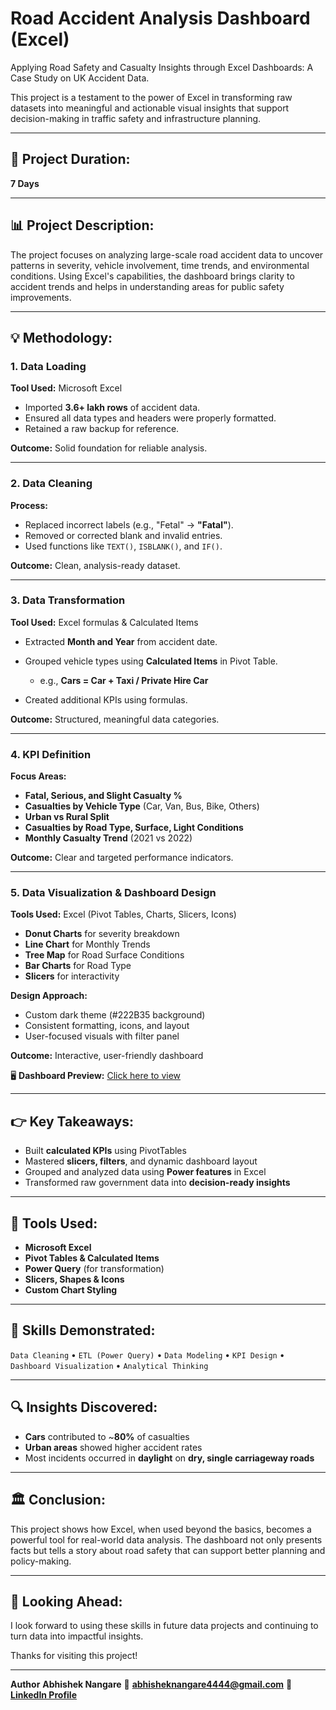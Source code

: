 # Road Accident Analysis Dashboard (Excel)

Applying Road Safety and Casualty Insights through Excel Dashboards: A Case Study on UK Accident Data.

This project is a testament to the power of Excel in transforming raw datasets into meaningful and actionable visual insights that support decision-making in traffic safety and infrastructure planning.

---

## 📅 Project Duration:

**7 Days**

---

## 📊 Project Description:

The project focuses on analyzing large-scale road accident data to uncover patterns in severity, vehicle involvement, time trends, and environmental conditions. Using Excel's capabilities, the dashboard brings clarity to accident trends and helps in understanding areas for public safety improvements.

---

## 💡 Methodology:

### 1. Data Loading

**Tool Used:** Microsoft Excel

* Imported **3.6+ lakh rows** of accident data.
* Ensured all data types and headers were properly formatted.
* Retained a raw backup for reference.

**Outcome:** Solid foundation for reliable analysis.

---

### 2. Data Cleaning

**Process:**

* Replaced incorrect labels (e.g., "Fetal" → **"Fatal"**).
* Removed or corrected blank and invalid entries.
* Used functions like `TEXT()`, `ISBLANK()`, and `IF()`.

**Outcome:** Clean, analysis-ready dataset.

---

### 3. Data Transformation

**Tool Used:** Excel formulas & Calculated Items

* Extracted **Month and Year** from accident date.
* Grouped vehicle types using **Calculated Items** in Pivot Table.

  * e.g., **Cars = Car + Taxi / Private Hire Car**
* Created additional KPIs using formulas.

**Outcome:** Structured, meaningful data categories.

---

### 4. KPI Definition

**Focus Areas:**

* **Fatal, Serious, and Slight Casualty %**
* **Casualties by Vehicle Type** (Car, Van, Bus, Bike, Others)
* **Urban vs Rural Split**
* **Casualties by Road Type, Surface, Light Conditions**
* **Monthly Casualty Trend** (2021 vs 2022)

**Outcome:** Clear and targeted performance indicators.

---

### 5. Data Visualization & Dashboard Design

**Tools Used:** Excel (Pivot Tables, Charts, Slicers, Icons)

* **Donut Charts** for severity breakdown
* **Line Chart** for Monthly Trends
* **Tree Map** for Road Surface Conditions
* **Bar Charts** for Road Type
* **Slicers** for interactivity

**Design Approach:**

* Custom dark theme (#222B35 background)
* Consistent formatting, icons, and layout
* User-focused visuals with filter panel

**Outcome:** Interactive, user-friendly dashboard

🖥️ **Dashboard Preview:** [Click here to view](https://github.com/abhishek6844/Road-accident-dashboard./blob/main/Final%20Dashboard%20.png)

---

## 👉 Key Takeaways:

* Built **calculated KPIs** using PivotTables
* Mastered **slicers, filters**, and dynamic dashboard layout
* Grouped and analyzed data using **Power features** in Excel
* Transformed raw government data into **decision-ready insights**

---

## 🔧 Tools Used:

* **Microsoft Excel**
* **Pivot Tables & Calculated Items**
* **Power Query** (for transformation)
* **Slicers, Shapes & Icons**
* **Custom Chart Styling**

---

## 🌟 Skills Demonstrated:

`Data Cleaning` • `ETL (Power Query)` • `Data Modeling` • `KPI Design` • `Dashboard Visualization` • `Analytical Thinking`

---

## 🔍 Insights Discovered:

* **Cars** contributed to \~**80%** of casualties
* **Urban areas** showed higher accident rates
* Most incidents occurred in **daylight** on **dry, single carriageway roads**

---

## 🏛️ Conclusion:

This project shows how Excel, when used beyond the basics, becomes a powerful tool for real-world data analysis. The dashboard not only presents facts but tells a story about road safety that can support better planning and policy-making.

---

## 🚀 Looking Ahead:

I look forward to using these skills in future data projects and continuing to turn data into impactful insights.

Thanks for visiting this project!

---

**Author**
**Abhishek Nangare**
📧 **[abhisheknangare4444@gmail.com](mailto:abhisheknangare4444@gmail.com)**
🔗 [**LinkedIn Profile**](https://www.linkedin.com)
